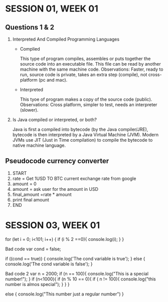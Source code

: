 <h1>SESSION 01, WEEK 01</h1>

<h2>Questions 1 & 2</h2>
<ol>
  <li>Interpreted And Compiled Programming Languages</li>
  <p>
    <ul>
      <li>Complied</li>
      <p>This type of program compiles, assembles or puts together the source code into an executable file. This file can be read by another machine with the same machine code. Observations: Faster, ready to run, source code is private, takes an extra step (compile), not cross-platform (pc and mac).</p>
      <li>Interpreted</li>
        <p>This tyoe of program makes a copy of the source code (public). Observations: Cross platform, simpler to test, needs an interpreter (slower).</p>
  </ul>
  <li>Is Java compiled or interpreted, or both?</li>
  <p> Java is first a compiled into bytecode (by the Java compiler/JRE), bytecode is then interpreted by a Java Virtual Machine (JVM). Modern JVMs use JIT (Just in Time compilation) to compile the bytecode to native machine language.</p>
</ol> 

<h2>Pseudocode currency converter</h2>
  <ol>
  <li>START</li>
  <li>rate = Get 1USD TO BTC current exchange rate from google</li>
  <li>amount = 0</li>
  <li>amount = ask user for the amount in USD</li>
  <li>final_amount =rate * amount</li>
  <li>print final amount</li>
  <li>END</li>
  </ol>


<h1>SESSION 03, WEEK 01</h1>

for (let i = 0; i<101; i++) { 
    if (i % 2 ==0){
        console.log(i);
    }
}

Bad code
var cond = false;

if ((cond == true)) {
  console.log('The cond variable is true');
} else {
  console.log('The cond variable is false');
}


Bad code 2
var n = 2000;
if (n == 100){
    console.log("This is a special number!");
}
if (n<1000){
    if (n % 10 == 0){
        if ( n != 100){
            console.log("this number is almos special");
        }
    }
}

else {
    console.log("This number just a regular number")
}
